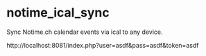 # notime_ical_sync
Sync Notime.ch calendar events via ical to any device.

http://localhost:8081/index.php?user=asdf&pass=asdf&token=asdf


